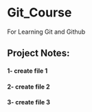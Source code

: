 # Git_Course
For Learning Git and Github

## Project Notes:
#### 1- create file 1
#### 2- create file 2
#### 3- create file 3

